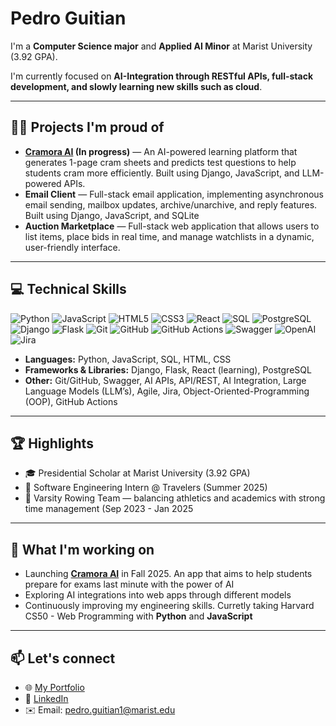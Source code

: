 # Pedro Guitian

I'm a **Computer Science major** and **Applied AI Minor** at Marist University (3.92 GPA).

I'm currently focused on **AI-Integration through RESTful APIs, full-stack development, and slowly learning new skills such as cloud**.

---

## 👨‍💻 Projects I'm proud of
 
- **[Cramora AI](https://www.cramora.com/) (In progress)** — An AI-powered learning platform that generates 1-page cram sheets and predicts test questions to help students cram more efficiently. Built using Django, JavaScript, and LLM-powered APIs.  
- **Email Client** — Full-stack email application, implementing asynchronous email sending, mailbox updates, archive/unarchive, and reply features. Built using Django, JavaScript, and SQLite
- **Auction Marketplace** —  Full-stack web application that allows users to list items, place bids in real time, and manage watchlists in a dynamic, user-friendly interface.
  

---

## 💻 Technical Skills

![Python](https://img.shields.io/badge/Python-3776AB?style=for-the-badge&logo=python&logoColor=white)
![JavaScript](https://img.shields.io/badge/JavaScript-F7DF1E?style=for-the-badge&logo=javascript&logoColor=black)
![HTML5](https://img.shields.io/badge/HTML5-E34F26?style=for-the-badge&logo=html5&logoColor=white)
![CSS3](https://img.shields.io/badge/CSS3-1572B6?style=for-the-badge&logo=css3&logoColor=white)
![React](https://img.shields.io/badge/React-20232A?style=for-the-badge&logo=react&logoColor=61DAFB)
![SQL](https://img.shields.io/badge/SQL-4479A1?style=for-the-badge&logo=postgresql&logoColor=white)
![PostgreSQL](https://img.shields.io/badge/PostgreSQL-4169E1?style=for-the-badge&logo=postgresql&logoColor=white)
![Django](https://img.shields.io/badge/Django-092E20?style=for-the-badge&logo=django&logoColor=white)
![Flask](https://img.shields.io/badge/Flask-000000?style=for-the-badge&logo=flask&logoColor=white)
![Git](https://img.shields.io/badge/Git-F05032?style=for-the-badge&logo=git&logoColor=white)
![GitHub](https://img.shields.io/badge/GitHub-181717?style=for-the-badge&logo=github&logoColor=white)
![GitHub Actions](https://img.shields.io/badge/GitHub_Actions-2088FF?style=for-the-badge&logo=githubactions&logoColor=white)
![Swagger](https://img.shields.io/badge/Swagger-85EA2D?style=for-the-badge&logo=swagger&logoColor=black)
![OpenAI](https://img.shields.io/badge/OpenAI-412991?style=for-the-badge&logo=openai&logoColor=white)
![Jira](https://img.shields.io/badge/Jira-0052CC?style=for-the-badge&logo=jira&logoColor=white)


- **Languages:** Python, JavaScript, SQL, HTML, CSS
- **Frameworks & Libraries:** Django, Flask, React (learning), PostgreSQL
- **Other:** Git/GitHub, Swagger, AI APIs, API/REST, AI Integration, Large Language Models (LLM’s), Agile, Jira, Object-Oriented-Programming (OOP), GitHub Actions

---

## 🏆 Highlights

- 🎓 Presidential Scholar at Marist University (3.92 GPA)
- 💼 Software Engineering Intern @ Travelers (Summer 2025)
- 🚣 Varsity Rowing Team — balancing athletics and academics with strong time management (Sep 2023 - Jan 2025

---

## 🌟 What I'm working on

- Launching **[Cramora AI](https://www.cramora.com/)** in Fall 2025. An app that aims to help students prepare for exams last minute with the power of AI
- Exploring AI integrations into web apps through different models
- Continuously improving my engineering skills. Curretly taking Harvard CS50 - Web Programming with **Python** and **JavaScript**

---

## 📫 Let's connect

- 🌐 [My Portfolio](https://pedroguitian.github.io/)
- 💼 [LinkedIn](https://www.linkedin.com/in/pedro-guitian/)
- ✉️ Email: pedro.guitian1@marist.edu
